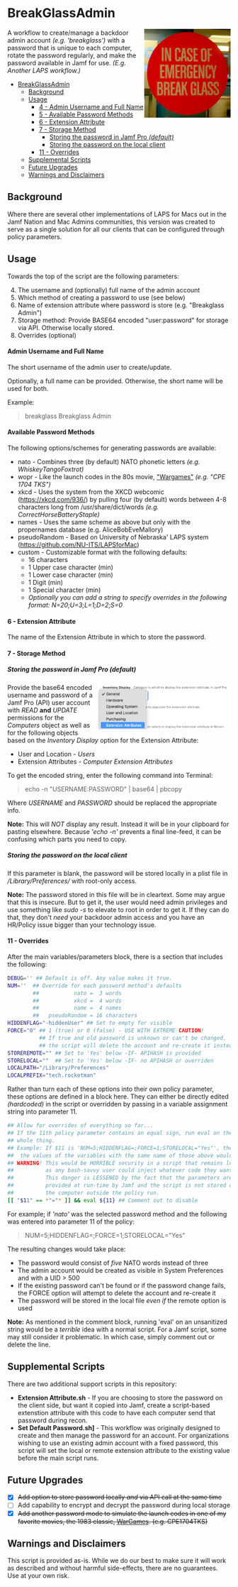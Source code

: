 # BreakGlassAdmin
<img src="images/breakglass.jpg" height="200" align=right alt="In case of emergency, break glass">

A workflow to create/manage a backdoor admin account *(e.g. 'breakglass')* with a password that is unique to each computer, rotate the password regularly, and make the password available in Jamf for use. _(E.g. Another LAPS workflow.)_

<!-- TOC depthFrom:1 depthTo:6 withLinks:0 updateOnSave:1 orderedList:0 -->

- [BreakGlassAdmin](#breakglassadmin)
	- [Background](#background)
	- [Usage](#usage)
		- [4 - Admin Username and Full Name](#4-admin-username-and-full-name)
		- [5 - Available Password Methods](#5-available-password-methods)
		- [6 - Extension Attribute](#6-extension-attribute)
		- [7 - Storage Method](#7-storage-method)
			- [Storing the password in Jamf Pro *(default)*](#storing-the-password-in-jamf-pro-default)
			- [Storing the password on the local client](#storing-the-password-on-the-local-client)
		- [11 - Overrides](#11-overrides)
	- [Supplemental Scripts](#supplemental-scripts)
	- [Future Upgrades](#future-upgrades)
	- [Warnings and Disclaimers](#warnings-and-disclaimers)

<!-- /TOC -->

## Background

Where there are several other implementations of LAPS for Macs out in the Jamf Nation and Mac Admins communities, this version was created to serve as a single solution for all our clients that can be configured through policy parameters.

## Usage

Towards the top of the script are the following parameters:

4. The username and (optionally) full name of the admin account
5. Which method of creating a password to use (see below)
6. Name of extension attribute where password is store (e.g. "Breakglass Admin")
7. Storage method: Provide BASE64 encoded "user:password" for storage via API. Otherwise locally stored.
11. Overrides (optional)

#### Admin Username and Full Name
The short username of the admin user to create/update.

Optionally, a full name can be provided. Otherwise, the short name will be used for both.

Example:
> breakglass Breakglass Admin

#### Available Password Methods
The following options/schemes for generating passwords are available:
+ nato - Combines three (by default) NATO phonetic letters _(e.g. WhiskeyTangoFoxtrot)_
+ wopr - Like the launch codes in the 80s movie, ["Wargames"](https://www.imdb.com/title/tt0086567) _(e.g. "CPE 1704 TKS")_
+ xkcd - Uses the system from the XKCD webcomic (https://xkcd.com/936/) by pulling four (by default) words between 4-8 characters long from /usr/share/dict/words _(e.g. CorrectHorseBatteryStaple)_
+ names - Uses the same scheme as above but only with the propernames database (e.g. AliceBobEveMallory)
+ pseudoRandom - Based on University of Nebraska' LAPS system (https://github.com/NU-ITS/LAPSforMac)
+ custom - Customizable format with the following defaults:
	* 16 characters
	* 1 Upper case character (min)
	* 1 Lower case character (min)
	* 1 Digit (min)
	* 1 Special character (min)
	+ _Optionally you can add a string to specify overrides in the following format: N=20;U=3;L=1;D=2;S=0_

#### 6 - Extension Attribute

The name of the Extension Attribute in which to store the password.

#### 7 - Storage Method

##### Storing the password in Jamf Pro *(default)*

<img src="images/APIUserPermissions.png" width="300" align=right />

Provide the base64 encoded username and password of a Jamf Pro (API) user account with *READ* **and** *UPDATE* permissions for the *Computers* object as well as for the following objects based on the *Inventory Display* option for the Extension Attribute:
* User and Location - *Users*
* Extension Attributes - *Computer Extension Attributes*

To get the encoded string, enter the following command into Terminal:
> echo -n "USERNAME:PASSWORD" | base64 | pbcopy

Where *USERNAME* and *PASSWORD* should be replaced the appropriate info.

**Note:** This will *NOT* display any result. Instead it will be in your clipboard for pasting elsewhere. Because *'echo -n'* prevents a final line-feed, it can be confusing which parts you need to copy.

##### Storing the password on the local client

If this parameter is blank, the password will be stored locally in a plist file in */Library/Preferences/* with root-only access.

**Note:** The password stored in this file will be in cleartext. Some may argue that this is insecure. But to get it, the user would need admin privileges and use something like *sudo -s* to elevate to root in order to get it. If they can do that, they don't *need* your backdoor admin access and you have an HR/Policy issue bigger than your technology issue.

#### 11 - Overrides

After the main variables/parameters block, there is a section that includes the following:
```bash
DEBUG='' ## Default is off. Any value makes it true.
NUM=''  ## Override for each password method's defaults
        ##           nato =  3 words
        ##           xkcd =  4 words
        ##           name =  4 names
        ##   pseudoRandom = 16 characters
HIDDENFLAG="-hiddenUser" ## Set to empty for visible
FORCE="0" ## 1 (true) or 0 (false) - USE WITH EXTREME CAUTION!
          ## If true and old password is unknown or can't be changed,
          ## the script will delete the account and re-create it instead.
STOREREMOTE="" ## Set to 'Yes' below -IF- APIHASH is provided
STORELOCAL=""  ## Set to 'Yes' below -IF- no APIHASH or overriden
LOCALPATH="/Library/Preferences"
LOCALPREFIX="tech.rocketman"
```

Rather than turn each of these options into their own policy parameter, these options are defined in a block here. They can either be directly edited _(hardcoded)_ in the script or overridden by passing in a variable assignment string into parameter 11.

```bash
## Allow for overrides of everything so far...
## If the 11th policy parameter contains an equal sign, run eval on the
## whole thing.
## Example: If $11 is 'NUM=5;HIDDENFLAG=;FORCE=1;STORELOCAL="Yes"', then
##  the values of the variables with the same name of those above would change.
## WARNING! This would be HORRIBLE security in a script that remains local
##          as any bash-savvy user could inject whatever code they wanted to.
##          This danger is LESSENED by the fact that the parameters are
##          provided at run-time by Jamf and the script is not stored on
##          the computer outside the policy run.
[[ "$11" == *"="* ]] && eval ${11} ## Comment out to disable
```

For example; if _'nato'_ was the selected password method and the following was entered into parameter 11 of the policy:
> NUM=5;HIDDENFLAG=;FORCE=1;STORELOCAL="Yes"

The resulting changes would take place:
* The password would consist of _five_ NATO words instead of three
* The admin account would be created as visible in System Preferences and with a UID > 500
* If the existing password can't be found or if the password change fails, the FORCE option will attempt to delete the account and re-create it
* The password will be stored in the local file _even if_ the remote option is used

**Note:** As mentioned in the comment block, running 'eval' on an unsanitized string would be a _terrible_ idea with a normal script. For a Jamf script, some may still consider it problematic. In which case, simply comment out or delete the line.

## Supplemental Scripts

There are two additional support scripts in this repository:

* **Extension Attribute.sh** - If you are choosing to store the password on the client side, but want it copied into Jamf, create a script-based extenstion attribute with this code to have each computer send that password during recon.
* **Set Default Password.sh]** - This workflow was originally designed to create and then manage the password for an account. For organizations wishing to use an existing admin account with a fixed password, this script will set the local or remote extension attribute to the existing value before the main script runs.

## Future Upgrades

- [X] ~~Add option to store password locally *and* via API call at the same time~~
- [ ] Add capability to encrypt and decrypt the password during local storage
- [X] ~~Add another password mode to simulate the launch codes in one of my favorite movies, the 1983 classic, [WarGames](https://www.imdb.com/title/tt0086567/). (e.g. CPE1704TKS)~~

## Warnings and Disclaimers

This script is provided as-is. While we do our best to make sure it will work as described and without harmful side-effects, there are no guarantees. Use at your own risk.
